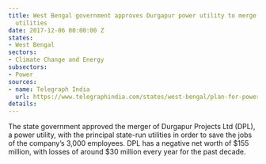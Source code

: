 ```yaml
---
title: West Bengal government approves Durgapur power utility to merge with state-run
  utilities
date: 2017-12-06 00:00:00 Z
states:
- West Bengal
sectors:
- Climate Change and Energy
subsectors:
- Power
sources:
- name: Telegraph India
  url: https://www.telegraphindia.com/states/west-bengal/plan-for-power-utility-merger-189485
details: 
---
```


The state government approved the merger of Durgapur Projects Ltd (DPL), a power utility, with the principal state-run utilities in order to save the jobs of the company’s 3,000 employees. DPL has a negative net worth of $155 million, with losses of around $30 million every year for the past decade. 
